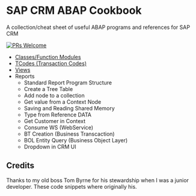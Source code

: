 # SAP CRM ABAP Cookbook

A collection/cheat sheet of useful ABAP programs and references for SAP CRM

[![PRs Welcome](https://img.shields.io/badge/PRs-welcome-brightgreen.svg?style=flat-square)](http://makeapullrequest.com) 

* [Classes/Function Modules](classesAndFMs.md)
* [TCodes (Transaction Codes)](transactions.md)
* [Views](views.md)
* Reports
  * Standard Report Program Structure
  * Create a Tree Table
  * Add node to a collection
  * Get value from a Context Node
  * Saving and Reading Shared Memory
  * Type from Reference DATA
  * Get Customer in Context
  * Consume WS (WebService)
  * BT Creation (Business Transcaction)
  * BOL Entity Query (Business Object Layer)
  * Dropdown in CRM UI
 
## Credits
Thanks to my old boss Tom Byrne for his stewardship when I was a junior developer. These code snippets where originally his.
